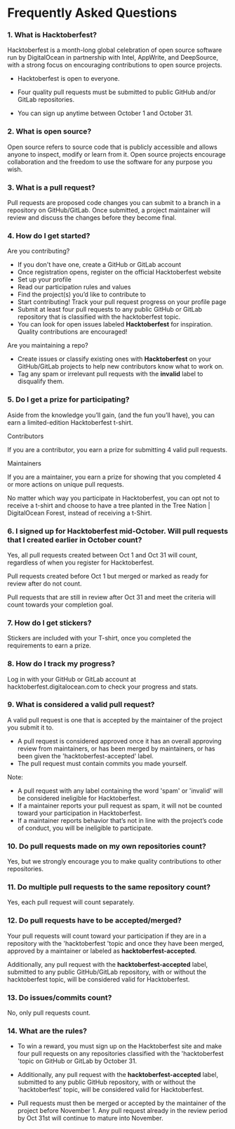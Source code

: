 # Frequently Asked Questions

### 1. What is Hacktoberfest?

Hacktoberfest is a month-long global celebration of open source software run by DigitalOcean in partnership with Intel, AppWrite, and DeepSource, with a strong focus on encouraging contributions to open source projects.


- Hacktoberfest is open to everyone.

- Four quality pull requests must be submitted to public GitHub and/or GitLab repositories.

- You can sign up anytime between October 1 and October 31.

### 2. What is open source? 


Open source refers to source code that is publicly accessible and allows anyone to inspect, modify or learn from it. Open source projects encourage collaboration and the freedom to use the software for any purpose you wish.

### 3. What is a pull request? 

Pull requests are proposed code changes you can submit to a branch in a repository on GitHub/GitLab. Once submitted, a project maintainer will review and discuss the changes before they become final. 

### 4. How do I get started? 

Are you contributing?

   - If you don't have one, create a GitHub or GitLab account
   - Once registration opens, register on the official Hacktoberfest website
   - Set up your profile
   - Read our participation rules and values
   - Find the project(s) you’d like to contribute to 
   - Start contributing! Track your pull request progress on your profile page
   - Submit at least four pull requests to any public GitHub or GitLab repository that is classified with the hacktoberfest topic. 
   - You can look for open issues labeled **Hacktoberfest** for inspiration. Quality contributions are encouraged! 


Are you maintaining a repo? 

   - Create issues or classify existing ones with **Hacktoberfest** on your GitHub/GitLab projects to help new contributors know what to work on. 
   - Tag any spam or irrelevant pull requests with the **invalid** label to disqualify them.

### 5. Do I get a prize for participating? 

Aside from the knowledge you’ll gain, (and the fun you’ll have), you can earn a limited-edition Hacktoberfest t-shirt. 


Contributors

If you are a contributor, you earn a prize for submitting 4 valid pull requests. 


Maintainers

If you are a maintainer, you earn a prize for showing that you completed 4 or more actions on unique pull requests. 


No matter which way you participate in Hacktoberfest, you can opt not to receive a t-shirt and choose to have a tree planted in the Tree Nation | DigitalOcean Forest, instead of receiving a t-Shirt. 


### 6. I signed up for Hacktoberfest mid-October. Will pull requests that I created earlier in October count?


Yes, all pull requests created between Oct 1 and Oct 31 will count, regardless of when you register for Hacktoberfest. 


Pull requests created before Oct 1 but merged or marked as ready for review after do not count. 


Pull requests that are still in review after Oct 31 and meet the criteria will count towards your completion goal.


### 7. How do I get stickers?

Stickers are included with your T-shirt, once you completed the requirements to earn a prize.

### 8. How do I track my progress?

Log in with your GitHub or GitLab account at hacktoberfest.digitalocean.com to check your progress and stats.


### 9. What is considered a valid pull request?

A valid pull request is one that is accepted by the maintainer of the project you submit it to.

   - A pull request is considered approved once it has an overall approving review from maintainers, or has been merged by maintainers, or has been given the 'hacktoberfest-accepted' label. 
   - The pull request must contain commits you made yourself.


Note: 

   - A pull request with any label containing the word 'spam' or 'invalid' will be considered ineligible for Hacktoberfest.
   - If a maintainer reports your pull request as spam, it will not be counted toward your participation in Hacktoberfest.
   - If a maintainer reports behavior that’s not in line with the project’s code of conduct, you will be ineligible to participate.

### 10. Do pull requests made on my own repositories count?

Yes, but we strongly encourage you to make quality contributions to other repositories. 

### 11. Do multiple pull requests to the same repository count?

Yes, each pull request will count separately.

### 12. Do pull requests have to be accepted/merged?

Your pull requests will count toward your participation if they are in a repository with the 'hacktoberfest 'topic and once they have been merged, approved by a maintainer or labeled as **hacktoberfest-accepted**. 


Additionally, any pull request with the **hacktoberfest-accepted** label, submitted to any public GitHub/GitLab repository, with or without the hacktoberfest topic, will be considered valid for Hacktoberfest.

### 13. Do issues/commits count?

No, only pull requests count.

### 14. What are the rules?

   - To win a reward, you must sign up on the Hacktoberfest site and make four pull requests on any repositories classified with the 'hacktoberfest 'topic on GitHub or GitLab by October 31.  

   - Additionally, any pull request with the **hacktoberfest-accepted** label, submitted to any public GitHub repository, with or without the 'hacktoberfest' topic, will be considered valid for Hacktoberfest.

   - Pull requests must then be merged or accepted by the maintainer of the project before November 1. Any pull request already in the review period by Oct 31st will continue to mature into November.

